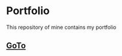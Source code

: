# Portfolio

This repository of mine contains my portfolio

## [GoTo](https://arksoul01.github.io/)
